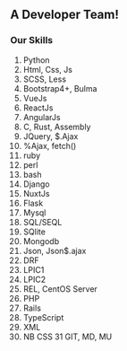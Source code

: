 ## A Developer Team!

### Our Skills
 1. Python
 2. Html, Css, Js
 3. SCSS, Less
 4. Bootstrap4+, Bulma
 5. VueJs
 6. ReactJs
 7. AngularJs
 8. C, Rust, Assembly
 9. JQuery, $.Ajax
 10. %Ajax, fetch()
 11. ruby
 12. perl
 13. bash
 14. Django
 15. NuxtJs
 16. Flask
 17. Mysql
 18. SQL/SEQL
 19. SQlite
 20. Mongodb
 21. Json, Json$.ajax
 22. DRF
 23. LPIC1
 24. LPIC2
 25. REL, CentOS Server
 26. PHP
 27. Rails
 28. TypeScript
 29. XML
 30. NB CSS
 31 GIT, MD, MU
